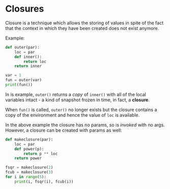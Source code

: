 # Closures

Closure is a technique which allows the storing of values in spite of the fact that the context in which they have been created does not exist anymore.

Example:

```python
def outer(par):
    loc = par
    def inner():
        return loc
    return inner

var = 1
fun = outer(var)
print(fun())
```

In is example, `outer()` returns a _copy_ of `inner()` with all of the local variables intact - a kind of snapshot frozen in time, in fact, a **closure**.

When `fun()` is called, `outer()` no longer exists but the closure contains a copy of the environment and hence the value of `loc` is available.

In the above example the closure has no params, so is _invoked_ with no args. However, a closure can be created with params as well:

```python
def makeclosure(par):
    loc = par
    def power(p):
        return p ** loc
    return power

fsqr = makeclosure(2)
fcub = makeclosure(3)
for i in range(5):
    print(i, fsqr(i), fcub(i))
```
